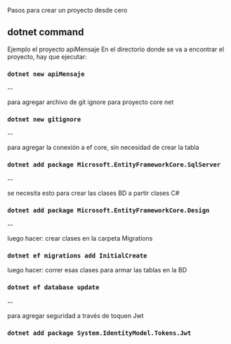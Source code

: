 Pasos para crear un proyecto desde cero

## dotnet command

Ejemplo el proyecto apiMensaje
En el directorio donde se va a encontrar el proyecto, hay que ejecutar:

### `dotnet new apiMensaje`

--

para agregar archivo de git ignore para proyecto core net

### `dotnet new gitignore`

--

para agregar la conexión a ef core, sin necesidad de crear la tabla

### `dotnet add package Microsoft.EntityFrameworkCore.SqlServer`

--

se necesita esto para crear las clases BD a partir clases C#

### `dotnet add package Microsoft.EntityFrameworkCore.Design`

--

luego hacer: crear clases en la carpeta Migrations

### `dotnet ef migrations add InitialCreate`

luego hacer: correr esas clases para armar las tablas en la BD

### `dotnet ef database update`

--

para agregar seguridad a través de toquen Jwt

### `dotnet add package System.IdentityModel.Tokens.Jwt`
